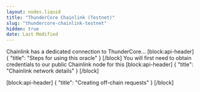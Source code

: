 ```yaml
---
layout: nodes.liquid
title: "ThunderCore Chainlink (Testnet)"
slug: "thundercore-chainlink-testnet"
hidden: true
date: Last Modified
---
```

Chainlink has a dedicated connection to ThunderCore...
[block:api-header]
{
  "title": "Steps for using this oracle"
}
[/block]
You will first need to obtain credentials to our public Chainlink node for this
[block:api-header]
{
  "title": "Chainlink network details"
}
[/block]

[block:api-header]
{
  "title": "Creating off-chain requests"
}
[/block]